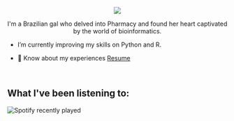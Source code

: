 
<p align="center">
<img src="https://capsule-render.vercel.app/api?text=Hey,%20I'm%20Beatriz!&animation=fadeIn&type=waving&color=gradient&height-100"/> 
 </p>



</a>

<p align="center">I'm a Brazilian gal who delved into Pharmacy and found her heart captivated by the world of bioinformatics. </p> 


- I’m currently improving my skills on Python and R.

- 📄 Know about my experiences <a href="colocarlinkdoresume" target="blank">Resume</a>
<br/>

## What I've been listening to:

![Spotify recently played](https://spotify-recently-played-readme.vercel.app/api?user=biabergamo)

